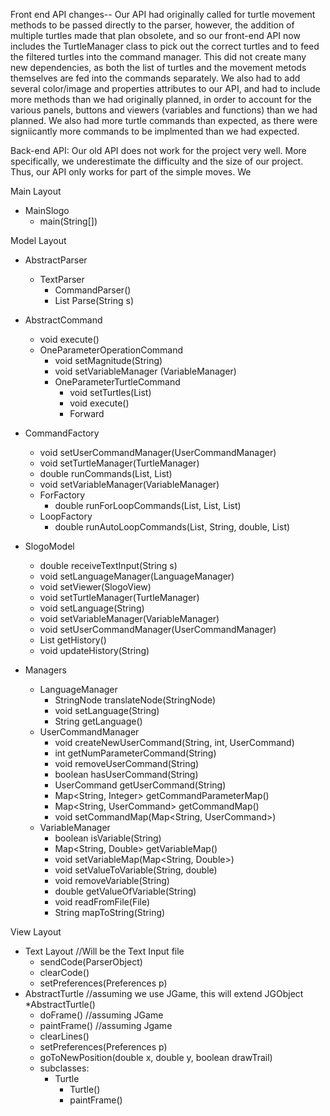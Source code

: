 Front end API changes-- Our API had originally called for turtle movement methods to be passed directly to the parser, however, the addition of multiple turtles made that plan obsolete, and so our front-end API now includes the TurtleManager class to pick out the correct turtles and to feed the filtered turtles into the command manager. This did not create many new dependencies, as  both the list of turtles and the movement metods themselves are fed into the commands separately. 
We also had to add several color/image and properties attributes to our API, and had to include more methods than we had originally planned, in order to account for the various panels, buttons and viewers (variables and functions) than we had planned. We also had more turtle commands than expected, as there were signiicantly more commands to be implmented than we had expected.

Back-end API: Our old API does not work for the project very well. More specifically, we underestimate the difficulty and the size of our project. Thus, our API only works for part of the simple moves. We

Main Layout
  * MainSlogo 
    * main(String[])

Model Layout
  * AbstractParser
    * TextParser
      * CommandParser()
      * List<String> Parse(String s)

  * AbstractCommand
    * void execute()
    * OneParameterOperationCommand
      * void setMagnitude(String)
      * void setVariableManager (VariableManager)
      * OneParameterTurtleCommand
        * void setTurtles(List<Turtle>)
        * void execute()
        * Forward 

  * CommandFactory
    * void setUserCommandManager(UserCommandManager)
    * void setTurtleManager(TurtleManager)
    * double runCommands(List<StringNode>, List<Turtle>)
    * void setVariableManager(VariableManager)
    * ForFactory
      * double runForLoopCommands(List<StringNode>, List<StringNode>, List<Turtle>)
    * LoopFactory
      * double runAutoLoopCommands(List<StringNode>, String, double, List<Turtle>)

  * SlogoModel
    * double receiveTextInput(String s)
    * void setLanguageManager(LanguageManager)
    * void setViewer(SlogoView)
    * void setTurtleManager(TurtleManager)
    * void setLanguage(String)
    * void setVariableManager(VariableManager)
    * void setUserCommandManager(UserCommandManager)
    * List<String> getHistory()
    * void updateHistory(String)

  * Managers
    * LanguageManager
      * StringNode translateNode(StringNode)
      * void setLanguage(String)
      * String getLanguage()
    * UserCommandManager
      * void createNewUserCommand(String, int, UserCommand) 
      * int getNumParameterCommand(String)
      * void removeUserCommand(String)
      * boolean hasUserCommand(String)
      * UserCommand getUserCommand(String)
      * Map<String, Integer> getCommandParameterMap()
      * Map<String, UserCommand> getCommandMap()
      * void setCommandMap(Map<String, UserCommand>)
    * VariableManager
      * boolean isVariable(String)
      * Map<String, Double> getVariableMap()
      * void setVariableMap(Map<String, Double>)
      * void setValueToVariable(String, double)
      * void removeVariable(String)
      * double getValueOfVariable(String)
      * void readFromFile(File)
      * String mapToString(String)

View Layout
  * Text Layout //Will be the Text Input file
     * sendCode(ParserObject)
     * clearCode()
     * setPreferences(Preferences p)
  * AbstractTurtle //assuming we use JGame, this will extend JGObject
    *AbstractTurtle()
    * doFrame() //assuming JGame
    * paintFrame() //assuming Jgame
    * clearLines()
    * setPreferences(Preferences p)
    * goToNewPosition(double x, double y, boolean drawTrail)
    * subclasses:
      * Turtle
        * Turtle()
        * paintFrame()
